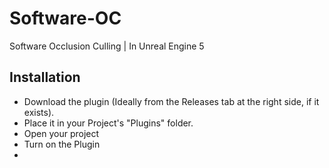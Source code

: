 # Software-OC
Software Occlusion Culling | In Unreal Engine 5

## Installation

- Download the plugin (Ideally from the Releases tab at the right side, if it exists).
- Place it in your Project's "Plugins" folder.
- Open your project
- Turn on the Plugin
- 